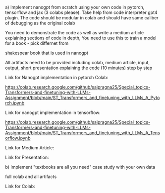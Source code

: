 a) Implement nanogpt from scratch using your own code in pytorch, tensorflow and jax (3 colabs please). Take help from code interpreter gpt4 plugin. The code should be modular in colab and should have same caliber of debugging as the original colab 

You need to demonstrate the code as well as write a medium article explaining sections of code in depth, You need to use this to train a model for a book - pick differnet from 

shakespear book that is used in nanogpt

All artifacts need to be provided including colab, medium article, input, output, short presentation explaining the code (10 minutes) step by step

Link for Nanogpt implementation in pytorch Colab:

https://colab.research.google.com/github/saipragna25/Special_topics-Transformers-and-finetuning-with-LLMs-Assignment/blob/main/ST_Transformers_and_finetuning_with_LLMs_A_Pytorch.ipynb

Link for nanogpt implementation in tensorflow: 

https://colab.research.google.com/github/saipragna25/Special_topics-Transformers-and-finetuning-with-LLMs-Assignment/blob/main/ST_Transformers_and_finetuning_with_LLMs_A_Tensorflow.ipynb

Link for Medium Article:

Link for Presentation:


b) Implement "textbooks are all you need" case study with your own data

full colab and all artifacts

Link for Colab:

